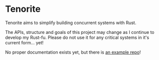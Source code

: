 # Tenorite

Tenorite aims to simplify building concurrent systems with Rust.

The APIs, structure and goals of this project may change as I continue to develop my Rust-fu. Please do not use it for any critical systems in it's current form... yet!

No proper documentation exists yet, but there is [an example repo](https://github.com/KennethWilke/tenorite-example)!
